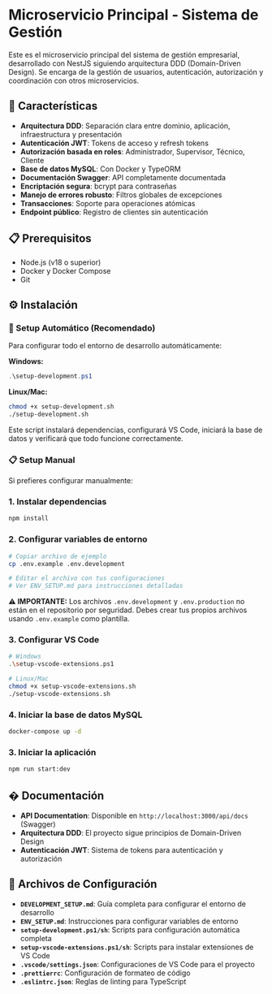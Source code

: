 # Microservicio Principal - Sistema de Gestión

Este es el microservicio principal del sistema de gestión empresarial, desarrollado con NestJS siguiendo arquitectura DDD (Domain-Driven Design). Se encarga de la gestión de usuarios, autenticación, autorización y coordinación con otros microservicios.

## 🚀 Características

- **Arquitectura DDD**: Separación clara entre dominio, aplicación, infraestructura y presentación
- **Autenticación JWT**: Tokens de acceso y refresh tokens
- **Autorización basada en roles**: Administrador, Supervisor, Técnico, Cliente
- **Base de datos MySQL**: Con Docker y TypeORM
- **Documentación Swagger**: API completamente documentada
- **Encriptación segura**: bcrypt para contraseñas
- **Manejo de errores robusto**: Filtros globales de excepciones
- **Transacciones**: Soporte para operaciones atómicas
- **Endpoint público**: Registro de clientes sin autenticación

## 📋 Prerequisitos

- Node.js (v18 o superior)
- Docker y Docker Compose
- Git

## ⚙️ Instalación

### 🚀 Setup Automático (Recomendado)

Para configurar todo el entorno de desarrollo automáticamente:

**Windows:**

```powershell
.\setup-development.ps1
```

**Linux/Mac:**

```bash
chmod +x setup-development.sh
./setup-development.sh
```

Este script instalará dependencias, configurará VS Code, iniciará la base de datos y verificará que todo funcione correctamente.

### 📋 Setup Manual

Si prefieres configurar manualmente:

### 1. Instalar dependencias

```bash
npm install
```

### 2. Configurar variables de entorno

```bash
# Copiar archivo de ejemplo
cp .env.example .env.development

# Editar el archivo con tus configuraciones
# Ver ENV_SETUP.md para instrucciones detalladas
```

**⚠️ IMPORTANTE:** Los archivos `.env.development` y `.env.production` no están en el repositorio por seguridad. Debes crear tus propios archivos usando `.env.example` como plantilla.

### 3. Configurar VS Code

```bash
# Windows
.\setup-vscode-extensions.ps1

# Linux/Mac
chmod +x setup-vscode-extensions.sh
./setup-vscode-extensions.sh
```

### 4. Iniciar la base de datos MySQL

```bash
docker-compose up -d
```

### 3. Iniciar la aplicación

```bash
npm run start:dev
```

## � Documentación

- **API Documentation**: Disponible en `http://localhost:3000/api/docs` (Swagger)
- **Arquitectura DDD**: El proyecto sigue principios de Domain-Driven Design
- **Autenticación JWT**: Sistema de tokens para autenticación y autorización

## 🔧 Archivos de Configuración

- **`DEVELOPMENT_SETUP.md`**: Guía completa para configurar el entorno de desarrollo
- **`ENV_SETUP.md`**: Instrucciones para configurar variables de entorno
- **`setup-development.ps1/sh`**: Scripts para configuración automática completa
- **`setup-vscode-extensions.ps1/sh`**: Scripts para instalar extensiones de VS Code
- **`.vscode/settings.json`**: Configuraciones de VS Code para el proyecto
- **`.prettierrc`**: Configuración de formateo de código
- **`.eslintrc.json`**: Reglas de linting para TypeScript
